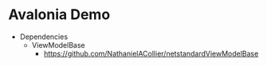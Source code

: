 # Avalonia Demo

+ Dependencies
    + ViewModelBase
        + https://github.com/NathanielACollier/netstandardViewModelBase
